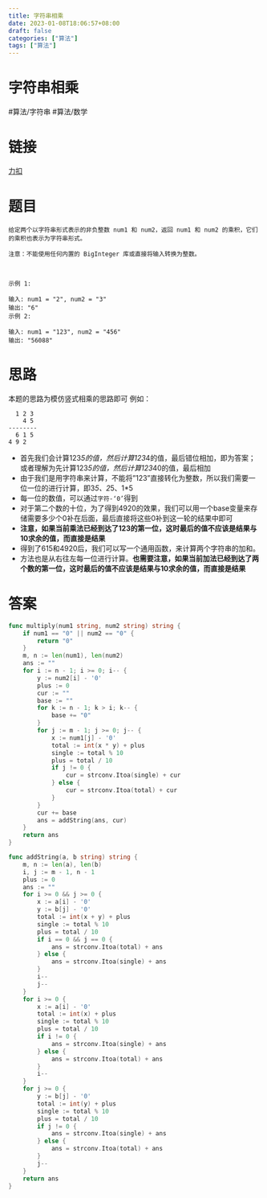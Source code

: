 ```yaml
---
title: 字符串相乘
date: 2023-01-08T18:06:57+08:00
draft: false
categories: ["算法"]
tags: ["算法"]
---
```


# 字符串相乘
#算法/字符串 #算法/数学
# 链接
[力扣](https://leetcode-cn.com/problems/multiply-strings/)
# 题目
```
给定两个以字符串形式表示的非负整数 num1 和 num2，返回 num1 和 num2 的乘积，它们的乘积也表示为字符串形式。

注意：不能使用任何内置的 BigInteger 库或直接将输入转换为整数。

 

示例 1:

输入: num1 = "2", num2 = "3"
输出: "6"
示例 2:

输入: num1 = "123", num2 = "456"
输出: "56088"
```

# 思路
本题的思路为模仿竖式相乘的思路即可
例如：
```
  1 2 3
    4 5
--------
  6 1 5
4 9 2

```
- 首先我们会计算123*5的值，然后计算123*4的值，最后错位相加，即为答案；或者理解为先计算123*5的值，然后计算123*40的值，最后相加
- 由于我们是用字符串来计算，不能将”123”直接转化为整数，所以我们需要一位一位的进行计算，即3*5、2*5、1*5
- 每一位的数值，可以通过`字符-‘0’`得到
- 对于第二个数的十位，为了得到4920的效果，我们可以用一个base变量来存储需要多少个0补在后面，最后直接将这些0补到这一轮的结果中即可
- **注意，如果当前乘法已经到达了123的第一位，这时最后的值不应该是结果与10求余的值，而直接是结果**
- 得到了615和4920后，我们可以写一个通用函数，来计算两个字符串的加和。
- 方法也是从右往左每一位进行计算。**也需要注意，如果当前加法已经到达了两个数的第一位，这时最后的值不应该是结果与10求余的值，而直接是结果**

# 答案

```go
func multiply(num1 string, num2 string) string {
    if num1 == "0" || num2 == "0" {
        return "0"
    }
    m, n := len(num1), len(num2)
    ans := ""
    for i := n - 1; i >= 0; i-- {
        y := num2[i] - '0'
        plus := 0
        cur := ""
        base := ""
        for k := n - 1; k > i; k-- {
            base += "0"
        }
        for j := m - 1; j >= 0; j-- {
            x := num1[j] - '0'
            total := int(x * y) + plus
            single := total % 10
            plus = total / 10
            if j != 0 {
                cur = strconv.Itoa(single) + cur 
            } else {
                cur = strconv.Itoa(total) + cur 
            }
        }
        cur += base
        ans = addString(ans, cur)
    }
    return ans
}

func addString(a, b string) string {
    m, n := len(a), len(b)
    i, j := m - 1, n - 1
    plus := 0
    ans := ""
    for i >= 0 && j >= 0 {
        x := a[i] - '0'
        y := b[j] - '0'
        total := int(x + y) + plus
        single := total % 10
        plus = total / 10
        if i == 0 && j == 0 {
            ans = strconv.Itoa(total) + ans
        } else {
            ans = strconv.Itoa(single) + ans
        }
        i--
        j--
    }
    for i >= 0 {
        x := a[i] - '0'
        total := int(x) + plus
        single := total % 10
        plus = total / 10
        if i != 0 {
            ans = strconv.Itoa(single) + ans
        } else {
            ans = strconv.Itoa(total) + ans
        }
        i--
    }
    for j >= 0 {
        y := b[j] - '0'
        total := int(y) + plus
        single := total % 10
        plus = total / 10
        if j != 0 {
            ans = strconv.Itoa(single) + ans
        } else {
            ans = strconv.Itoa(total) + ans
        }
        j--
    }
    return ans
}
```